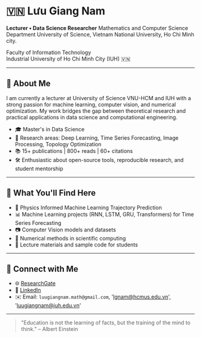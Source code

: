 # 🇻🇳 Lưu Giang Nam

**Lecturer • Data Science Researcher** 
Mathematics and Computer Science Department
University of Science, Vietnam National University, Ho Chi Minh city.

Faculty of Information Technology  
Industrial University of Ho Chi Minh City (IUH) 🇻🇳

---

## 🔬 About Me

I am currently a lecturer at University of Science VNU-HCM and IUH with a strong passion for machine learning, computer vision, and numerical optimization. My work bridges the gap between theoretical research and practical applications in data science and computational engineering.

- 🎓 Master's in Data Science  
- 🧠 Research areas: Deep Learning, Time Series Forecasting, Image Processing, Topology Optimization  
- 📚 15+ publications | 800+ reads | 60+ citations  
- 🛠️ Enthusiastic about open-source tools, reproducible research, and student mentorship

---

## 📁 What You'll Find Here

- 🤖 Physics Informed Machine Learning Trajectory Prediction
- 📊 Machine Learning projects (RNN, LSTM, GRU, Transformers) for Time Series Forecasting  
- 📷 Computer Vision models and datasets  
- 🧮 Numerical methods in scientific computing  
- 📝 Lecture materials and sample code for students

---

## 🔗 Connect with Me

- 🌐 [ResearchGate](https://www.researchgate.net/profile/Luu-Giang-Nam)  
- 💼 [LinkedIn](https://www.linkedin.com/in/luugiangnam)  
- ✉️ Email: `luugiangnam.math@gmail.com`, 'lgnam@hcmus.edu.vn', 'luugiangnam@iuh.edu.vn'

---

> "Education is not the learning of facts, but the training of the mind to think." – Albert Einstein
